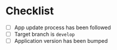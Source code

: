 # Checklist

<!-- Put an `x` in each box when you have completed the items. -->

- [ ] App update process has been followed <!-- See comment below -->
- [ ] Target branch is `develop` <!-- unless you have a very good reason -->
- [ ] Application version has been bumped <!-- required if your changes are to be deployed -->

<!-- Make sure you followed the process described in https://developers.ledger.com/docs/device-app/deliver/maintenance
 before opening your Pull Request.
Don't hesitate to contact us directly on Discord if you have any questions ! https://developers.ledger.com/discord -->
